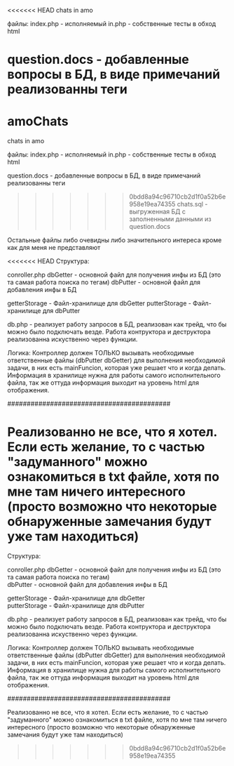 <<<<<<< HEAD
chats in amo

файлы: index.php - исполняемый in.php - собственные тесты в обход html

question.docs - добавленные вопросы в БД, в виде примечаний реализованны теги
=======
# amoChats
chats in amo



файлы: 
index.php - исполняемый
in.php - собственные тесты в обход html

question.docs - добавленные вопросы в БД, в виде примечаний реализованны теги <br>
>>>>>>> 0bdd8a94c96710cb2d1f0a52b6e958e19ea74355
chats.sql - выгруженная БД с заполненными данными из question.docs

Остальные файлы либо очевидны либо значительного интереса кроме как для меня не представляют

<<<<<<< HEAD
Структура:

conroller.php dbGetter - основной файл для получения инфы из БД (это та самая работа поиска по тегам)
dbPutter - основной файл для добавления инфы в БД

getterStorage - Файл-хранилище для dbGetter
putterStorage - Файл-хранилище для dbPutter

db.php - реализует работу запросов в БД, реализован как трейд, что бы можно было подключать везде. Работа контруктора и деструктора реализованна искуственно через функции.

Логика: Контроллер должен ТОЛЬКО вызывать необходимые ответственные файлы (dbPutter dbGetter) для выполнения необходимой задачи, в них есть mainFuncion, которая уже решает что и когда делать. Информация в хранилище нужна для работы самого исполнительного файла, так же оттуда информация выходит на уровень html для отображения.

##########################################

Реализованно не все, что я хотел. Если есть желание, то с частью "задуманного" можно ознакомиться в txt файле, хотя по мне там ничего интересного (просто возможно что некоторые обнаруженные замечания будут уже там находиться)
=======


Структура: 

conroller.php
  dbGetter  - основной файл для получения инфы из БД (это та самая работа поиска по тегам)<br>
  dbPutter  - основной файл для добавления инфы в БД 
  
  getterStorage   - Файл-хранилище для dbGetter <br>
  putterStorage   - Файл-хранилище для dbPutter

db.php  - реализует работу запросов в БД, реализован как трейд, что бы можно было подключать везде. 
            Работа контруктора и деструктора реализованна искуственно через функции. 

Логика: Контроллер должен ТОЛЬКО вызывать необходимые ответственные файлы (dbPutter dbGetter) для выполнения необходимой задачи, в них есть mainFuncion, которая уже решает что и когда делать. Информация в хранилище нужна для работы самого исполнительного файла, так же оттуда информация выходит на уровень html для отображения.



##########################################

Реализованно не все, что я хотел. Если есть желание, то с частью "задуманного" можно ознакомиться в txt файле, хотя по мне там ничего интересного (просто возможно что некоторые обнаруженные замечания будут уже там находиться)



>>>>>>> 0bdd8a94c96710cb2d1f0a52b6e958e19ea74355
